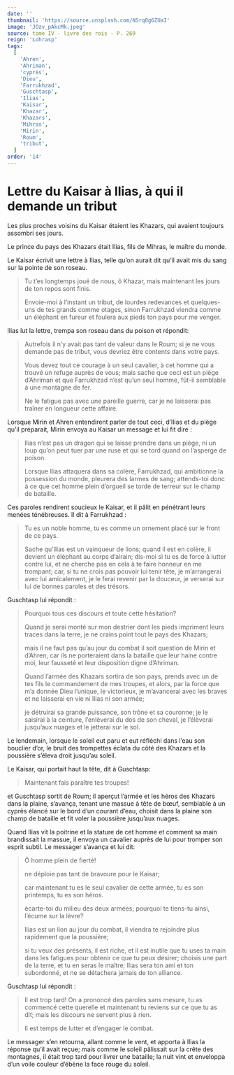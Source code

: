 ```yaml
---
date: ''
thumbnail: 'https://source.unsplash.com/NSrq0g6ZUaI'
image: 'JOzv_pAkcMk.jpeg'
source: tome IV - livre des rois - P. 269
reign: 'Lohrasp'
tags:
  [
    'Ahren',
    'Ahriman',
    'cyprès',
    'Dieu',
    'Farrukhzad',
    'Guschtasp',
    'Ilias',
    'Kaisar',
    'Khazar',
    'Khazars',
    'Mihras',
    'Mirin',
    'Roum',
    'tribut',
  ]
order: '14'
---
```


# Lettre du Kaisar à Ilias, à qui il demande un tribut

Les plus proches voisins du Kaisar étaient les Khazars, qui avaient toujours assombri ses jours.

Le prince du pays des Khazars était Ilias, fils de Mihras, le maître du monde.

Le Kaisar écrivit une lettre à Ilias, telle qu’on aurait dit qu’il avait mis du sang sur la pointe de son roseau.

> Tu t’es longtemps joué de nous, ô Khazar, mais maintenant les jours de ton repos sont finis.
>
> Envoie-moi à l’instant un tribut, de lourdes redevances et quelques-uns de tes grands comme otages, sinon Farrukhzad viendra comme un éléphant en fureur et foulera aux pieds ton pays pour me venger.

Ilias lut la lettre, trempa son roseau dans du poison et répondit:

> Autrefois il n’y avait pas tant de valeur dans le Roum; si je ne vous demande pas de tribut, vous devriez être contents dans votre pays.
>
> Vous devez tout ce courage à un seul cavalier, à cet homme qui a trouvé un refuge auprès de vous; mais sache que ceci est un piège d’Ahriman et que Farrukhzad n’est qu’un seul homme, fût-il semblable à une montagne de fer.
>
> Ne le fatigue pas avec une pareille guerre, car je ne laisserai pas traîner en longueur cette affaire.

Lorsque Mirin et Ahren entendirent parler de tout ceci, d’Ilias et du piège qu’il préparait, Mirin envoya au Kaisar un message et lui fit dire :

> Ilias n’est pas un dragon qui se laisse prendre dans un piège, ni un loup qu’on peut tuer par une ruse et qui se tord quand on l’asperge de poison.
>
> Lorsque Ilias attaquera dans sa colère, Farrukhzad, qui ambitionne la possession du monde, pleurera des larmes de sang; attends-toi donc à ce que cet homme plein d’orgueil se torde de terreur sur le champ de bataille.

Ces paroles rendirent soucieux le Kaisar, et il pâlit en pénétrant leurs menées ténébreuses. Il dit à Farrukhzad :

> Tu es un noble homme, tu es comme un ornement placé sur le front de ce pays.
>
> Sache qu’Ilias est un vainqueur de lions; quand il est en colère, il devient un éléphant au corps d’airain; dis-moi si tu es de force à lutter contre lui, et ne cherche pas en cela à te faire honneur en me trompant; car, si tu ne crois pas pouvoir lui tenir tête, je m’arrangerai avec lui amicalement, je le ferai revenir par la douceur, je verserai sur lui de bonnes paroles et des trésors.

Guschtasp lui répondit :

> Pourquoi tous ces discours et toute cette hésitation?
>
> Quand je serai monté sur mon destrier dont les pieds impriment leurs traces dans la terre, je ne crains point tout le pays des Khazars;
>
> mais il ne faut pas qu’au jour du combat il soit question de Mirin et d’Ahren, car ils ne porteraient dans la bataille que leur haine contre moi, leur fausseté et leur disposition digne d’Ahriman.
>
> Quand l’armée des Khazars sortira de son pays, prends avec un de tes fils le commandement de mes troupes, et alors, par la force que m’a donnée Dieu l’unique, le victorieux, je m’avancerai avec les braves et ne laisserai en vie ni Ilias ni son armée;
>
> je détruirai sa grande puissance, son trône et sa couronne; je le saisirai à la ceinture, l’enlèverai du dos de son cheval, je l’élèverai jusqu’aux nuages et le jetterai sur le sol.

Le lendemain, lorsque le soleil eut paru et eut réfléchi dans l’eau son bouclier d’or, le bruit des trompettes éclata du côté des Khazars et la poussière s’éleva droit jusqu’au soleil.

Le Kaisar, qui portait haut la tête, dit à Guschtasp:

> Maintenant fais paraître tes troupes!

et Guschtasp sortit de Roum; il aperçut l’armée et les héros des Khazars dans la plaine, s’avança, tenant une massue à tête de bœuf, semblable à un cyprès élancé sur le bord d’un courant d’eau, choisit dans la plaine son champ de bataille et fit voler la poussière jusqu’aux nuages.

Quand Ilias vit la poitrine et la stature de cet homme et comment sa main brandissait la massue, il envoya un cavalier auprès de lui pour tromper son esprit subtil. Le messager s’avança et lui dit:

> Ô homme plein de fierté!
>
> ne déploie pas tant de bravoure pour le Kaisar;
>
> car maintenant tu es le seul cavalier de cette armée, tu es son printemps, tu es son héros.
>
> écarte-toi du milieu des deux armées; pourquoi te tiens-tu ainsi, l’écume sur la lèvre?
>
> Ilias est un lion au jour du combat, il viendra te rejoindre plus rapidement que la poussière;
>
> si tu veux des présents, il est riche, et il est inutile que tu uses ta main dans les fatigues pour obtenir ce que tu peux désirer; choisis une part de la terre, et tu en seras le maître; Ilias sera ton ami et ton subordonné, et ne se détachera jamais de ton alliance.

Guschtasp lui répondit :

> Il est trop tard! On a prononcé des paroles sans mesure, tu as commencé cette querelle et maintenant tu reviens sur ce que tu as dit; mais les discours ne servent plus à rien.
>
> Il est temps de lutter et d’engager le combat.

Le messager s’en retourna, allant comme le vent, et apporta à Ilias la réponse qu’il avait reçue; mais comme le soleil pâlissait sur la crête des montagnes, il était trop tard pour livrer une bataille; la nuit vint et enveloppa d’un voile couleur d’ébène la face rouge du soleil.
